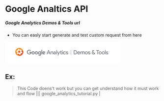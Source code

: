 # Google Analtics API

##### Google Analytics Demos & Tools url 
 - You can easly start generate and test custom request from here
 
[![Build Status](https://raw.githubusercontent.com/UlucFVardar/Google-Analtics-API/master/Google.png)](https://ga-dev-tools.appspot.com/query-explorer/)


## Ex:
>  This Code doens't work but you can get understand how it must work and flow ||| google_analytics_tutorial.py |

